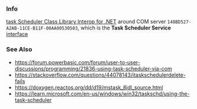 ### Info

[task Scheduler Class Library Interop for .NET](https://www.codeproject.com/Articles/2407/A-New-Task-Scheduler-Class-Library-for-NET) around COM server 
`148BD527-A2AB-11CE-B11F-00AA00530503`, which is the __Task Scheduler Service__ [interface](https://github.com/tpn/winsdk-10/blob/master/Include/10.0.16299.0/um/MSTask.idl)

 
### See Also

   * https://forum.powerbasic.com/forum/user-to-user-discussions/programming/21836-using-task-scheduler-via-com
   * https://stackoverflow.com/questions/44078143/itaskschedulerdelete-fails
   * https://doxygen.reactos.org/dd/d19/mstask_8idl_source.html
   * https://learn.microsoft.com/en-us/windows/win32/taskschd/using-the-task-scheduler
